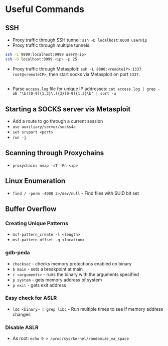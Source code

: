 # Useful Commands

## SSH
- Proxy traffic through SSH tunnel: `ssh -D localhost:8000 user@ip`
- Proxy traffic through multiple tunnels:
```bash
ssh -L 9999:localhost:9999 user@<ip>
ssh -D localhost:9999 <ip> -p 25
```
- Proxy traffic through Metasploit: `ssh -L 8000:<remoteIP>:1337 root@<remoteIP>`, then start socks via Metasploit on port `1337`.

## 
- Parse `access.log` file for unique IP addresses: `cat access.log | grep -oE "\b([0-9]{1,3}\.){3}[0-9]{1,3}\b" | sort -u `

## Starting a SOCKS server via Metasploit
- Add a route to go through a current session
- `use auxiliary/server/socks4a`
- `set srvport <port>`
- `run -j`

## Scanning through Proxychains
- `proxychains nmap -sT -Pn <ip>`

## Linux Enumeration
- `find / -perm -4000 2>/dev/null` - Find files with SUID bit set

## Buffer Overflow

### Creating Unique Patterns
- `msf-pattern_create -l <length>`
- `msf-pattern_offset -q <location>`

### gdb-peda
- `checksec` - checks memory protections enabled on binary
- `b main` - sets a breakpoint at main
- `r <arguments>` - runs the binary with the arguments specified
- `p system` - gets memory address of system
- `p exit` - gets exit address

### Easy check for ASLR
- `ldd <binary> | grep libc` - Run multiple times to see if memory address changes

### Disable ASLR
- As root: `echo 0 > /proc/sys/kernel/randomize_va_space`
